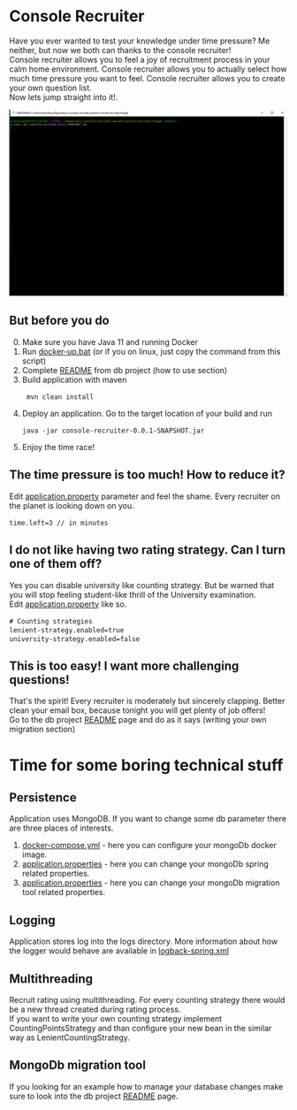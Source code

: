 # Console Recruiter
Have you ever wanted to test your knowledge under time pressure? Me neither, but now we both can thanks to the console recruiter!  
Console recruiter allows you to feel a joy of recruitment process in your calm home environment. 
Console recruiter allows you to actually select how much time pressure you want to feel. 
Console recruiter allows you to create your own question list.  
<bold>Now lets jump straight into it!</bold>.

<p align="center">
    <img alt="recruitment" src="https://raw.githubusercontent.com/pokemzok/console-recruiter/master/console-recruiter-app/images/recruitment.gif" />
</p>  

## But before you do
0. Make sure you have Java 11 and running Docker
1. Run [docker-up.bat](/docker/docker-up.bat) (or if you on linux, just copy the command from this script)
2. Complete [README](https://bitbucket.org/kozemkop/console-recruiter-db-version-control/) from db project (how to use section)
3. Build application with maven
    ```
     mvn clean install
    ```
4. Deploy an application. Go to the target location of your build and run
    ```
    java -jar console-recruiter-0.0.1-SNAPSHOT.jar
    ```
5. Enjoy the time race!    

## The time pressure is too much! How to reduce it?
Edit [application.property](/src/main/resources/application.properties) parameter and feel the shame. Every recruiter on the planet is looking down on you.  
```
time.left=3 // in minutes
```

## I do not like having two rating strategy. Can I turn one of them off?
Yes you can disable university like counting strategy. But be warned that you will stop feeling student-like thrill of the University examination.  
Edit [application.property](/src/main/resources/application.properties) like so. 
```
# Counting strategies
lenient-strategy.enabled=true
university-strategy.enabled=false
``` 
## This is too easy! I want more challenging questions! 
That's the spirit! Every recruiter is moderately but sincerely clapping. Better clean your email box, because tonight you will get plenty of job offers!  
Go to the db project [README](https://bitbucket.org/kozemkop/console-recruiter-db-version-control/) page and do as it says (writing your own migration section)
 
# Time for some boring technical stuff
## Persistence
Application uses MongoDB. If you want to change some db parameter there are three places of interests.  
1. [docker-compose.yml](/docker/docker-compose.yml) - here you can configure your mongoDb docker image.  
2. [application.properties](/src/main/resources/application.properties) - here you can change your mongoDb spring related properties.  
3. [application.properties](https://bitbucket.org/kozemkop/console-recruiter-db-version-control/src/master/src/main/resources/application.properties) - here you can change your mongoDb migration tool related properties.  

## Logging
Application stores log into the logs directory. More information about how the logger would behave are available in [logback-spring.xml](/src/main/resources/logback-spring.xml) 

## Multithreading
Recruit rating using multithreading. For every counting strategy there would be a new thread created during rating process.  
If you want to write your own counting strategy implement CountingPointsStrategy and than configure your new bean in the similar way as LenientCountingStrategy.

## MongoDb migration tool
If you looking for an example how to manage your database changes make sure to look into the db project [README](https://bitbucket.org/kozemkop/console-recruiter-db-version-control/) page.


